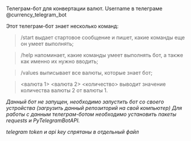 
Телеграм-бот для конвертации валют. 
Username в телеграме @currency_telegram_bot

Этот телеграм-бот знает несколько команд:

>/start выдает стартовое сообщение и пишет, какие команды еще он умеет выполнять;

>/help напоминает, какие команды умеет выполнять бот, а также как именно их нужно вводить;

>/values выписывает все валюты, которые знает бот;

><валюта 1> <валюта 2> <количество> выводит значение количества валюты 2 от валюты 1.

*Данный бот не запущен, необходимо запустить бот со своего устройства (загрузить данный репозиторий на свой компьютер)
Для работы с данным телеграм-ботом необходимо установить пакеты requests и PyTelegramBotAPI.*

*telegram token и api key спрятаны в отдельный файл*
